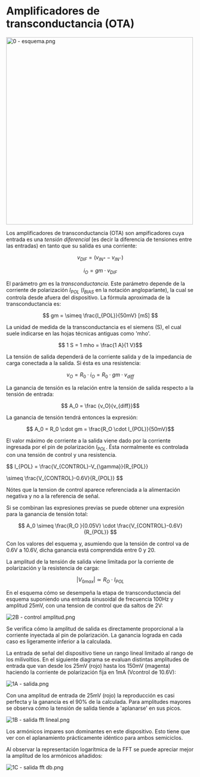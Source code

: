 





# Amplificadores de transconductancia (OTA)



<image src="Transconductancia/0 - esquema.png" width=500px alt="0 - esquema.png" >



Los amplificadores de transconductancia (OTA) son ampificadores cuya entrada es una *tensión diferencial* (es decir la diferencia de tensiones  entre las entradas) en tanto que su salida es una corriente: 

$$ v_{DIF} = \left(v_{IN^+} - v_{IN^-} \right) $$

$$ i_O = gm \cdot v_{DIF} $$

El parámetro *gm* es la *transconductancia*. Este parámetro depende de la corriente de polarización $I_{POL}$ ($I_{BIAS}$ en la notación angloparlante), la cual se controla desde afuera del dispositivo. La fórmula aproximada de la transconductancia es:

$$ gm =  \simeq \frac{I_{POL}}{50mV} [mS]  $$     



La unidad de medida de la transconductancia es el siemens (S), el cual suele indicarse en las hojas técnicas antiguas como 'mho'. 

$$ 1 S = 1 mho = \frac{1 A}{1 V}$$


La tensión de salida dependerá de la corriente salida y de la impedancia de carga conectada a la salida. Si ésta es una resistencia:

$$ v_O = R_0 \cdot i_O = R_0 \cdot gm \cdot v_{diff}  $$

La ganancia de tensión es la relación entre la tensión de salida respecto a la tensión de entrada:

$$ A_0 = \frac {v_O}{v_{diff}}$$

La ganancia de tensión tendrá entonces la expresión:

$$ A_0 =  R_0 \cdot gm = \frac{R_O \cdot I_{POL}}{50mV}$$

El valor máximo de corriente a la salida viene dado por la corriente ingresada por el pin de polarización $I_{POL}$. Ésta normalmente es controlada con una tensión de control y una resistencia.

$$  I_{POL} = \frac{V_{CONTROL}-V_{\gamma}}{R_{POL}} 

\simeq  \frac{V_{CONTROL}-0.6V}{R_{POL}}  $$


Nótes que la tension de control aparece referenciada a la alimentación negativa y no a la referencia de señal.

Si se combinan las expresiones previas se puede obtener una expresión para la ganancia de tensión total:

$$ A_0 \simeq   \frac{R_O }{0.05V} \cdot  \frac{V_{CONTROL}-0.6V}{R_{POL}}  $$


Con los valores del esquema y, asumiendo que la tensión de control va de 0.6V a 10.6V, dicha ganancia está comprendida entre 0 y 20.

La amplitud de la tensión de salida viene limitada por la corriente de polarización y la resistencia de carga:

$$ \left|V_{0max} \right| \simeq   {R_O } \cdot {I_{POL}}   $$

En el esquema cómo se desempeña la etapa de transconductancia del esquema suponiendo una entrada sinusoidal de frecuencia 100Hz y amplitud 25mV, con una tension de control que da saltos de 2V:

<image src="Transconductancia/2B - control amplitud.png"  alt="2B - control amplitud.png">

Se verifica cómo la amplitud de salida es directamente proporcional a la corriente inyectada al pin de polarización. La ganancia lograda en cada caso es ligeramente inferior a la calculada. 

La entrada de señal del dispositivo tiene un rango lineal limitado al rango de los milivoltios. En el siguiente diagrama se evaluan distintas amplitudes de entrada que van desde los 25mV (rojo) hasta los 150mV (magenta) haciendo la corriente de polarización fija en 1mA (Vcontrol de 10.6V):


<image src="Transconductancia/1A - salida.png"  alt="1A - salida.png">

Con una amplitud de entrada de 25mV (rojo) la reproducción es casi perfecta y la ganancia es el 90% de la calculada. Para amplitudes mayores se observa cómo la tensión de salida tiende a 'aplanarse' en sus picos.

<image src="Transconductancia/1B - salida fft lineal.png"  alt="1B - salida fft lineal.png">

Los armónicos impares son dominantes en este dispositivo. Esto tiene que ver con el aplanamiento prácticamente idéntico para ambos semiciclos. 

Al observar la representación logarítmica de la FFT se puede apreciar mejor la amplitud de los armónicos añadidos:

<image src="Transconductancia/1C - salida fft db.png"  alt="1C - salida fft db.png">




